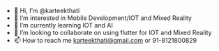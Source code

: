 - 👋 Hi, I’m @karteekthati
- 👀 I’m interested in Mobile Development/IOT and Mixed Reality
- 🌱 I’m currently learning IOT and AI
- 💞️ I’m looking to collaborate on using flutter for IOT and Mixed Reality
- 📫 How to reach me karteekthati@gmail.com or 91-8121800829

<!---
karteekthati/karteekthati is a ✨ special ✨ repository because its `README.md` (this file) appears on your GitHub profile.
You can click the Preview link to take a look at your changes.
--->
